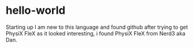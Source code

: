# hello-world
Starting up
I am new to this language and found github after trying to get PhysiX FleX as it looked interesting, i found PhysiX FleX from Nerd3 aka Dan.
